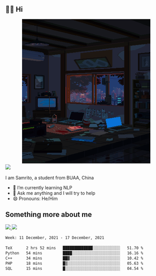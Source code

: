 ## 👋🏻 Hi

<div align="center">
<img alt="GIF" src="https://github.com/xiangsam/xiangsam/blob/271390e4ab50820a4594e3cb94b7ffaa6293de72/0_0EUAvTumWsRa2k6F.gif" width=400 height=450/>
</div>

<a href="https://github.com/xiangsam">
  <img src="https://komarev.com/ghpvc/?username=xiangsam&style=flat-square" />
</a>

I am Samrito, a student from BUAA, China
- 🌱 I’m currently learning NLP
- 💬 Ask me anything and I will try to help
- 😄 Pronouns: He/Him


## Something more about me
<a href="https://github.com/xiangsam">
  <img src="https://github-readme-stats.vercel.app/api?username=xiangsam&show_icons=true&hide_border=true" />
</a>


<a href="https://github.com/xiangsam">
  <img src="https://github-readme-stats.vercel.app/api/top-langs/?username=xiangsam&layout=compact" />
</a>

<!--START_SECTION:waka-->
```text
Week: 11 December, 2021 - 17 December, 2021

TeX      2 hrs 52 mins   █████████████░░░░░░░░░░░░   51.70 % 
Python   54 mins         ████░░░░░░░░░░░░░░░░░░░░░   16.16 % 
C++      34 mins         ██▓░░░░░░░░░░░░░░░░░░░░░░   10.42 % 
PHP      18 mins         █▒░░░░░░░░░░░░░░░░░░░░░░░   05.63 % 
SQL      15 mins         █░░░░░░░░░░░░░░░░░░░░░░░░   04.54 % 
```
<!--END_SECTION:waka-->

<!---
xiangsam/xiangsam is a ✨ special ✨ repository because its `README.md` (this file) appears on your GitHub profile.
You can click the Preview link to take a look at your changes.
--->
